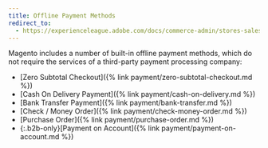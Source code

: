 ```yaml
---
title: Offline Payment Methods
redirect_to:
  - https://experienceleague.adobe.com/docs/commerce-admin/stores-sales/payments/payments.html#offline-payment-methods
---
```


Magento includes a number of built-in offline payment methods, which do not require the services of a third-party payment processing company:

- [Zero Subtotal Checkout]({% link payment/zero-subtotal-checkout.md %})
- [Cash On Delivery Payment]({% link payment/cash-on-delivery.md %})
- [Bank Transfer Payment]({% link payment/bank-transfer.md %})
- [Check / Money Order]({% link payment/check-money-order.md %})
- [Purchase Order]({% link payment/purchase-order.md %})
- {:.b2b-only}[Payment on Account]({% link payment/payment-on-account.md %})
